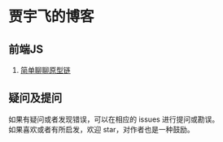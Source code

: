贾宇飞的博客
===================================
前端JS  
-----------------------------------  
  1. [简单聊聊原型链](https://github.com/xaiofei/Blog/issues/1)<br />  

疑问及提问 
-----------------------------------  
  如果有疑问或者发现错误，可以在相应的 issues 进行提问或勘误。<br />
  如果喜欢或者有所启发，欢迎 star，对作者也是一种鼓励。<br />        
